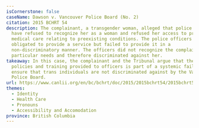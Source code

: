 ```yaml
---
isCornerstone: false
caseName: Dawson v. Vancouver Police Board (No. 2)
citation: 2015 BCHRT 54
description: The complainant, a transgender woman, alleged that police officers
  have refused to recognize her as a woman and refused her access to proper
  medical care relating to preexisting conditions. The police officers were
  obligated to provide a service but failed to provide it in a
  non-discriminatory manner. The officers did not recognize the complainant's
  particular needs and therefore discriminated against her.
takeaway: In this case, the complainant and the Tribunal argue that the lack of
  policies and training provided to officers is part of a systemic failure to
  ensure that trans individuals are not discriminated against by the Vancouver
  Police Board.
url: https://www.canlii.org/en/bc/bchrt/doc/2015/2015bchrt54/2015bchrt54.html?searchUrlHash=AAAAAQAiZ2VuZGVyIGlkZW50aXR5LCBnZW5kZXIgZXhwcmVzc2lvbgAAAAAB&resultIndex=1
themes:
  - Identity
  - Health Care
  - Pronouns
  - Accessibility and Accomodation
province: British Columbia
---
```

